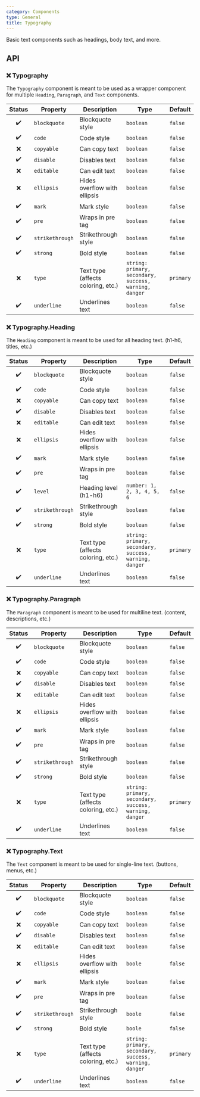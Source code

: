 ```yaml
---
category: Components
type: General
title: Typography
---
```


Basic text components such as headings, body text, and more.

## API

### ❌ Typography

The `Typography` component is meant to be used as a wrapper component for multiple `Heading`, `Paragraph`, and `Text` components.

| Status | Property        | Description                        | Type                                                   | Default   |
| :----: | --------------- | ---------------------------------- | ------------------------------------------------------ | --------- |
|   ✔️   | `blockquote`    | Blockquote style                   | `boolean`                                              | `false`   |
|   ✔️   | `code`          | Code style                         | `boolean`                                              | `false`   |
|   ❌   | `copyable`      | Can copy text                      | `boolean`                                              | `false`   |
|   ✔️   | `disable`       | Disables text                      | `boolean`                                              | `false`   |
|   ❌   | `editable`      | Can edit text                      | `boolean`                                              | `false`   |
|   ❌   | `ellipsis`      | Hides overflow with ellipsis       | `boolean`                                              | `false`   |
|   ✔️   | `mark`          | Mark style                         | `boolean`                                              | `false`   |
|   ✔️   | `pre`           | Wraps in pre tag                   | `boolean`                                              | `false`   |
|   ✔️   | `strikethrough` | Strikethrough style                | `boolean`                                              | `false`   |
|   ✔️   | `strong`        | Bold style                         | `boolean`                                              | `false`   |
|   ❌   | `type`          | Text type (affects coloring, etc.) | `string: primary, secondary, success, warning, danger` | `primary` |
|   ✔️   | `underline`     | Underlines text                    | `boolean`                                              | `false`   |

### ❌ Typography.Heading

The `Heading` component is meant to be used for all heading text. (h1-h6, titles, etc.)

| Status | Property        | Description                        | Type                                                   | Default   |
| :----: | --------------- | ---------------------------------- | ------------------------------------------------------ | --------- |
|   ✔️   | `blockquote`    | Blockquote style                   | `boolean`                                              | `false`   |
|   ✔️   | `code`          | Code style                         | `boolean`                                              | `false`   |
|   ❌   | `copyable`      | Can copy text                      | `boolean`                                              | `false`   |
|   ✔️   | `disable`       | Disables text                      | `boolean`                                              | `false`   |
|   ❌   | `editable`      | Can edit text                      | `boolean`                                              | `false`   |
|   ❌   | `ellipsis`      | Hides overflow with ellipsis       | `boolean`                                              | `false`   |
|   ✔️   | `mark`          | Mark style                         | `boolean`                                              | `false`   |
|   ✔️   | `pre`           | Wraps in pre tag                   | `boolean`                                              | `false`   |
|   ✔️   | `level`         | Heading level (h1-h6)              | `number: 1, 2, 3, 4, 5, 6`                             | `false`   |
|   ✔️   | `strikethrough` | Strikethrough style                | `boolean`                                              | `false`   |
|   ✔️   | `strong`        | Bold style                         | `boolean`                                              | `false`   |
|   ❌   | `type`          | Text type (affects coloring, etc.) | `string: primary, secondary, success, warning, danger` | `primary` |
|   ✔️   | `underline`     | Underlines text                    | `boolean`                                              | `false`   |

### ❌ Typography.Paragraph

The `Paragraph` component is meant to be used for multiline text. (content, descriptions, etc.)

| Status | Property        | Description                        | Type                                                   | Default   |
| :----: | --------------- | ---------------------------------- | ------------------------------------------------------ | --------- |
|   ✔️   | `blockquote`    | Blockquote style                   | `boolean`                                              | `false`   |
|   ✔️   | `code`          | Code style                         | `boolean`                                              | `false`   |
|   ❌   | `copyable`      | Can copy text                      | `boolean`                                              | `false`   |
|   ✔️   | `disable`       | Disables text                      | `boolean`                                              | `false`   |
|   ❌   | `editable`      | Can edit text                      | `boolean`                                              | `false`   |
|   ❌   | `ellipsis`      | Hides overflow with ellipsis       | `boolean`                                              | `false`   |
|   ✔️   | `mark`          | Mark style                         | `boolean`                                              | `false`   |
|   ✔️   | `pre`           | Wraps in pre tag                   | `boolean`                                              | `false`   |
|   ✔️   | `strikethrough` | Strikethrough style                | `boolean`                                              | `false`   |
|   ✔️   | `strong`        | Bold style                         | `boolean`                                              | `false`   |
|   ❌   | `type`          | Text type (affects coloring, etc.) | `string: primary, secondary, success, warning, danger` | `primary` |
|   ✔️   | `underline`     | Underlines text                    | `boolean`                                              | `false`   |

### ❌ Typography.Text

The `Text` component is meant to be used for single-line text. (buttons, menus, etc.)

| Status | Property        | Description                        | Type                                                   | Default   |
| :----: | --------------- | ---------------------------------- | ------------------------------------------------------ | --------- |
|   ✔️   | `blockquote`    | Blockquote style                   | `boolean`                                              | `false`   |
|   ✔️   | `code`          | Code style                         | `boolean`                                              | `false`   |
|   ❌   | `copyable`      | Can copy text                      | `boolean`                                              | `false`   |
|   ✔️   | `disable`       | Disables text                      | `boolean`                                              | `false`   |
|   ❌   | `editable`      | Can edit text                      | `boolean`                                              | `false`   |
|   ❌   | `ellipsis`      | Hides overflow with ellipsis       | `boole`                                                | `false`   |
|   ✔️   | `mark`          | Mark style                         | `boolean`                                              | `false`   |
|   ✔️   | `pre`           | Wraps in pre tag                   | `boolean`                                              | `false`   |
|   ✔️   | `strikethrough` | Strikethrough style                | `boole`                                                | `false`   |
|   ✔️   | `strong`        | Bold style                         | `boole`                                                | `false`   |
|   ❌   | `type`          | Text type (affects coloring, etc.) | `string: primary, secondary, success, warning, danger` | `primary` |
|   ✔️   | `underline`     | Underlines text                    | `boolean`                                              | `false`   |

